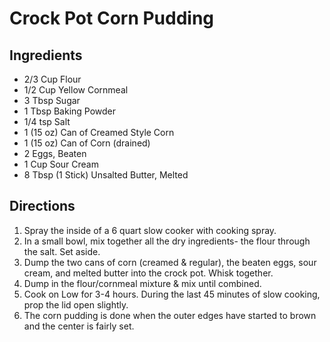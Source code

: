 # Crock Pot Corn Pudding

## Ingredients

* 2/3 Cup Flour
* 1/2 Cup Yellow Cornmeal
* 3 Tbsp Sugar
* 1 Tbsp Baking Powder
* 1/4 tsp Salt
* 1 (15 oz) Can of Creamed Style Corn
* 1 (15 oz) Can of Corn (drained)
* 2 Eggs, Beaten
* 1 Cup Sour Cream
* 8 Tbsp (1 Stick) Unsalted Butter, Melted

## Directions
1. Spray the inside of a 6 quart slow cooker with cooking spray.
2. In a small bowl, mix together all the dry ingredients- the flour through the salt. Set aside.
3. Dump the two cans of corn (creamed & regular), the beaten eggs, sour cream, and melted butter into the crock pot. Whisk together.
4. Dump in the flour/cornmeal mixture & mix until combined.
5. Cook on Low for 3-4 hours. During the last 45 minutes of slow cooking, prop the lid open slightly.
6. The corn pudding is done when the outer edges have started to brown and the center is fairly set.
